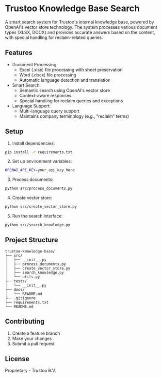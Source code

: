 # Trustoo Knowledge Base Search

A smart search system for Trustoo's internal knowledge base, powered by OpenAI's vector store technology. The system processes various document types (XLSX, DOCX) and provides accurate answers based on the content, with special handling for reclaim-related queries.

## Features

- Document Processing:
  - Excel (.xlsx) file processing with sheet preservation
  - Word (.docx) file processing
  - Automatic language detection and translation
- Smart Search:
  - Semantic search using OpenAI's vector store
  - Context-aware responses
  - Special handling for reclaim queries and exceptions
- Language Support:
  - Multi-language query support
  - Maintains company terminology (e.g., "reclaim" terms)

## Setup

1. Install dependencies:
```bash
pip install -r requirements.txt
```

2. Set up environment variables:
```bash
OPENAI_API_KEY=your_api_key_here
```

3. Process documents:
```bash
python src/process_documents.py
```

4. Create vector store:
```bash
python src/create_vector_store.py
```

5. Run the search interface:
```bash
python src/search_knowledge.py
```

## Project Structure

```
trustoo-knowledge-base/
├── src/
│   ├── __init__.py
│   ├── process_documents.py
│   ├── create_vector_store.py
│   ├── search_knowledge.py
│   └── utils.py
├── tests/
│   └── __init__.py
├── docs/
│   └── README.md
├── .gitignore
├── requirements.txt
└── README.md
```

## Contributing

1. Create a feature branch
2. Make your changes
3. Submit a pull request

## License

Proprietary - Trustoo B.V. 